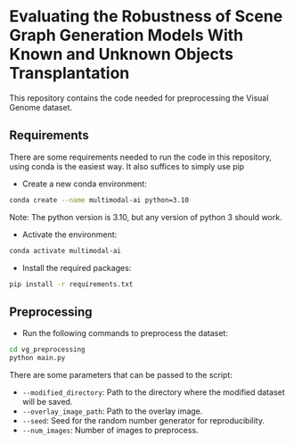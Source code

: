 # Evaluating the Robustness of Scene Graph Generation Models With Known and Unknown Objects Transplantation

This repository contains the code needed for preprocessing the Visual Genome dataset.

## Requirements
There are some requirements needed to run the code in this repository, using conda is the easiest way.
It also suffices to simply use pip
- Create a new conda environment:
```bash
conda create --name multimodal-ai python=3.10
``` 
Note: The python version is 3.10, but any version of python 3 should work.
- Activate the environment:
```bash
conda activate multimodal-ai
```
- Install the required packages:
```bash
pip install -r requirements.txt
```

## Preprocessing

- Run the following commands to preprocess the dataset:
```bash
cd vg_preprocessing
python main.py
```
There are some parameters that can be passed to the script:
- `--modified_directory`: Path to the directory where the modified dataset will be saved.
- `--overlay_image_path`: Path to the overlay image.
- `--seed`: Seed for the random number generator for reproducibility.
- `--num_images`: Number of images to preprocess.